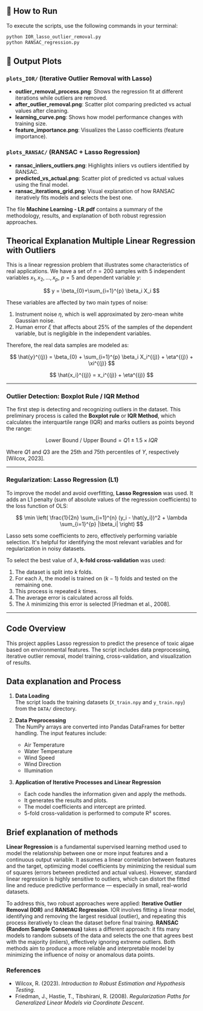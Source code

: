 
## 🔧 How to Run

To execute the scripts, use the following commands in your terminal:

```bash
python IOR_lasso_outlier_removal.py
python RANSAC_regression.py
```
## 📁 Output Plots

### `plots_IOR/` (Iterative Outlier Removal with Lasso)

- **outlier_removal_process.png**: Shows the regression fit at different iterations while outliers are removed.
- **after_outlier_removal.png**: Scatter plot comparing predicted vs actual values after cleaning.
- **learning_curve.png**: Shows how model performance changes with training size.
- **feature_importance.png**: Visualizes the Lasso coefficients (feature importance).

### `plots_RANSAC/` (RANSAC + Lasso Regression)

- **ransac_inliers_outliers.png**: Highlights inliers vs outliers identified by RANSAC.
- **predicted_vs_actual.png**: Scatter plot of predicted vs actual values using the final model.
- **ransac_iterations_grid.png**: Visual explanation of how RANSAC iteratively fits models and selects the best one.


The file **Machine Learning - LR.pdf** contains a summary of the methodology, results, and explanation of both robust regression approaches.


## Theorical Explanation Multiple Linear Regression with Outliers

This is a linear regression problem that illustrates some characteristics of real applications. We have a set of $n=200$ samples with 5 independent variables $x_1, x_2, \ldots, x_p,\ p=5$ and dependent variable $y$:

$$
y = \beta_{0}+\sum_{i=1}^{p} \beta_i X_i
$$

These variables are affected by two main types of noise:
1. Instrument noise $\eta$, which is well approximated by zero-mean white Gaussian noise.
2. Human error $\xi$ that affects about 25% of the samples of the dependent variable, but is negligible in the independent variables.

Therefore, the real data samples are modeled as:

$$
\hat{y}^{(j)} = \beta_{0} + \sum_{i=1}^{p} \beta_i X_i^{(j)} + \eta^{(j)} + \xi^{(j)}
$$

$$
\hat{x_i}^{(j)} = x_i^{(j)} + \eta^{(j)}
$$

---

### Outlier Detection: Boxplot Rule / IQR Method

The first step is detecting and recognizing outliers in the dataset. This preliminary process is called the **Boxplot rule** or **IQR Method**, which calculates the interquartile range (IQR) and marks outliers as points beyond the range:

$$
\text{Lower Bound / Upper Bound} = Q1 \pm 1.5 \times IQR
$$

Where $Q1$ and $Q3$ are the 25th and 75th percentiles of $Y$, respectively [Wilcox, 2023].

---


### Regularization: Lasso Regression (L1)

To improve the model and avoid overfitting, **Lasso Regression** was used. It adds an L1 penalty (sum of absolute values of the regression coefficients) to the loss function of OLS:

$$
\min \left( \frac{1}{2n} \sum_{i=1}^{n} (y_i - \hat{y_i})^2 + \lambda \sum_{i=1}^{p} |\beta_i| \right)
$$

Lasso sets some coefficients to zero, effectively performing variable selection. It's helpful for identifying the most relevant variables and for regularization in noisy datasets.

To select the best value of $\lambda$, **k-fold cross-validation** was used:

1. The dataset is split into $k$ folds.
2. For each $\lambda$, the model is trained on $(k - 1)$ folds and tested on the remaining one.
3. This process is repeated $k$ times.
4. The average error is calculated across all folds.
5. The $\lambda$ minimizing this error is selected [Friedman et al., 2008].

---


## Code Overview

This project applies Lasso regression to predict the presence of toxic algae based on environmental features. The script includes data preprocessing, iterative outlier removal, model training, cross-validation, and visualization of results.

## Data explanation and Process

1. **Data Loading**  
   The script loads the training datasets (`X_train.npy` and `y_train.npy`) from the `DATA/` directory.

2. **Data Preprocessing**  
   The NumPy arrays are converted into Pandas DataFrames for better handling. The input features include:
   - Air Temperature  
   - Water Temperature  
   - Wind Speed  
   - Wind Direction  
   - Illumination  

3. **Application of Iterative Processes and Linear Regression**  
   - Each code handles the information given and apply the methods.
   - It generates the results and plots.
   - The model coefficients and intercept are printed.
   - 5-fold cross-validation is performed to compute R² scores.

## Brief explanation of methods

**Linear Regression** is a fundamental supervised learning method used to model the relationship between one or more input features and a continuous output variable. It assumes a linear correlation between features and the target, optimizing model coefficients by minimizing the residual sum of squares (errors between predicted and actual values). However, standard linear regression is highly sensitive to outliers, which can distort the fitted line and reduce predictive performance — especially in small, real-world datasets.

To address this, two robust approaches were applied: **Iterative Outlier Removal (IOR)** and **RANSAC Regression**. IOR involves fitting a linear model, identifying and removing the largest residual (outlier), and repeating this process iteratively to clean the dataset before final training. **RANSAC (Random Sample Consensus)** takes a different approach: it fits many models to random subsets of the data and selects the one that agrees best with the majority (inliers), effectively ignoring extreme outliers. Both methods aim to produce a more reliable and interpretable model by minimizing the influence of noisy or anomalous data points.



### References

- Wilcox, R. (2023). *Introduction to Robust Estimation and Hypothesis Testing*.
- Friedman, J., Hastie, T., Tibshirani, R. (2008). *Regularization Paths for Generalized Linear Models via Coordinate Descent*.

